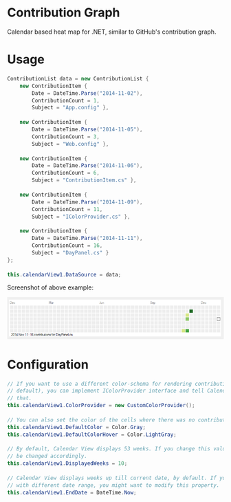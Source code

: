 Contribution Graph
=================

Calendar based heat map for .NET, similar to GitHub's contribution graph.

# Usage

```c#
ContributionList data = new ContributionList { 
    new ContributionItem { 
        Date = DateTime.Parse("2014-11-02"), 
        ContributionCount = 1, 
        Subject = "App.config" },

    new ContributionItem { 
        Date = DateTime.Parse("2014-11-05"), 
        ContributionCount = 3, 
        Subject = "Web.config" },

    new ContributionItem { 
        Date = DateTime.Parse("2014-11-06"), 
        ContributionCount = 6, 
        Subject = "ContributionItem.cs" },

    new ContributionItem { 
        Date = DateTime.Parse("2014-11-09"), 
        ContributionCount = 11, 
        Subject = "IColorProvider.cs" },

    new ContributionItem { 
        Date = DateTime.Parse("2014-11-11"), 
        ContributionCount = 16, 
        Subject = "DayPanel.cs" } 
};

this.calendarView1.DataSource = data;
```

Screenshot of above example:

![Contribution Graph](https://raw.githubusercontent.com/akos-sereg/ContributionGraph/master/ContributionGraph/Docs/Screenshot.png "Screenshot")

# Configuration

```c#
// If you want to use a different color-schema for rendering contribution cells (green ones by 
// default), you can implement IColorProvider interface and tell Calendar View component to use 
// that.
this.calendarView1.ColorProvider = new CustomColorProvider();

// You can also set the color of the cells where there was no contribution (gray by default).
this.calendarView1.DefaultColor = Color.Gray;
this.calendarView1.DefaultColorHover = Color.LightGray;

// By default, Calendar View displays 53 weeks. If you change this value, the control's width will 
// be changed accordingly.
this.calendarView1.DisplayedWeeks = 10;

// Calendar View displays weeks up till current date, by default. If you want to display contribution 
// with different date range, you might want to modify this property.
this.calendarView1.EndDate = DateTime.Now;
```

